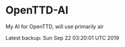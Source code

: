 # OpenTTD-AI
My AI for OpenTTD, will use primarily air

Latest backup: Sun Sep 22 03:20:01 UTC 2019
